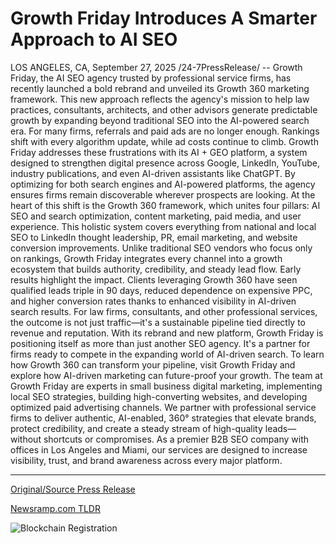 # Growth Friday Introduces A Smarter Approach to AI SEO

LOS ANGELES, CA, September 27, 2025 /24-7PressRelease/ -- Growth Friday, the AI SEO agency trusted by professional service firms, has recently launched a bold rebrand and unveiled its Growth 360 marketing framework. This new approach reflects the agency's mission to help law practices, consultants, architects, and other advisors generate predictable growth by expanding beyond traditional SEO into the AI-powered search era.  For many firms, referrals and paid ads are no longer enough. Rankings shift with every algorithm update, while ad costs continue to climb. Growth Friday addresses these frustrations with its AI + GEO platform, a system designed to strengthen digital presence across Google, LinkedIn, YouTube, industry publications, and even AI-driven assistants like ChatGPT. By optimizing for both search engines and AI-powered platforms, the agency ensures firms remain discoverable wherever prospects are looking.  At the heart of this shift is the Growth 360 framework, which unites four pillars: AI SEO and search optimization, content marketing, paid media, and user experience. This holistic system covers everything from national and local SEO to LinkedIn thought leadership, PR, email marketing, and website conversion improvements. Unlike traditional SEO vendors who focus only on rankings, Growth Friday integrates every channel into a growth ecosystem that builds authority, credibility, and steady lead flow.  Early results highlight the impact. Clients leveraging Growth 360 have seen qualified leads triple in 90 days, reduced dependence on expensive PPC, and higher conversion rates thanks to enhanced visibility in AI-driven search results. For law firms, consultants, and other professional services, the outcome is not just traffic—it's a sustainable pipeline tied directly to revenue and reputation.  With its rebrand and new platform, Growth Friday is positioning itself as more than just another SEO agency. It's a partner for firms ready to compete in the expanding world of AI-driven search. To learn how Growth 360 can transform your pipeline, visit Growth Friday and explore how AI-driven marketing can future-proof your growth.  The team at Growth Friday are experts in small business digital marketing, implementing local SEO strategies, building high-converting websites, and developing optimized paid advertising channels. We partner with professional service firms to deliver authentic, AI-enabled, 360° strategies that elevate brands, protect credibility, and create a steady stream of high-quality leads—without shortcuts or compromises. As a premier B2B SEO company with offices in Los Angeles and Miami, our services are designed to increase visibility, trust, and brand awareness across every major platform. 

---

[Original/Source Press Release](https://www.24-7pressrelease.com/press-release/527199/growth-friday-introduces-a-smarter-approach-to-ai-seo)
                    

[Newsramp.com TLDR](https://newsramp.com/curated-news/growth-friday-launches-ai-powered-growth-360-framework-for-professional-firms/55987f693ecb460466c09501cc831294) 

 

 



![Blockchain Registration](https://cdn.newsramp.app/24-7PressRelease/qrcode/259/27/fineU93U.webp)